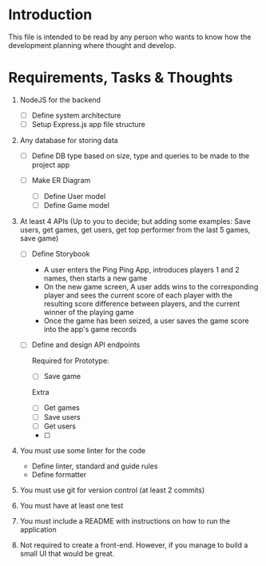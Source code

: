 # Introduction

This file is intended to be read by any person who wants to know how the development planning where thought and develop.

# Requirements, Tasks & Thoughts

1. NodeJS for the backend

   - [ ] Define system architecture
   - [ ] Setup Express.js app file structure

2. Any database for storing data

   - [ ] Define DB type based on size, type and queries to be made to the project app
   - [ ] Make ER Diagram

     - [ ] Define User model
     - [ ] Define Game model

3. At least 4 APIs (Up to you to decide; but adding some examples: Save users, get games, get users, get top performer from the last 5 games, save game)

   - [ ] Define Storybook

     - A user enters the Ping Ping App, introduces players 1 and 2 names, then starts a new game
     - On the new game screen, A user adds wins to the corresponding player and sees the current score of each player with the resulting score difference between players, and the current winner of the playing game
     - Once the game has been seized, a user saves the game score into the app's game records

   - [ ] Define and design API endpoints

     Required for Prototype:

     - [ ] Save game

     Extra

     - [ ] Get games
     - [ ] Save users
     - [ ] Get users
     - [ ]

4. You must use some linter for the code
   - Define linter, standard and guide rules
   - Define formatter
5. You must use git for version control (at least 2 commits)
6. You must have at least one test
7. You must include a README with instructions on how to run the application
8. Not required to create a front-end. However, if you manage to build a small UI that would be great.
